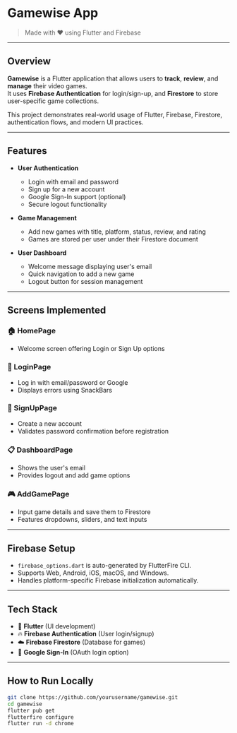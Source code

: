 # Gamewise App

> Made with ❤️ using Flutter and Firebase

---

## Overview

**Gamewise** is a Flutter application that allows users to **track**, **review**, and **manage** their video games.  
It uses **Firebase Authentication** for login/sign-up, and **Firestore** to store user-specific game collections.

This project demonstrates real-world usage of Flutter, Firebase, Firestore, authentication flows, and modern UI practices.

---

## Features

- **User Authentication**
  - Login with email and password
  - Sign up for a new account
  - Google Sign-In support (optional)
  - Secure logout functionality

- **Game Management**
  - Add new games with title, platform, status, review, and rating
  - Games are stored per user under their Firestore document

- **User Dashboard**
  - Welcome message displaying user's email
  - Quick navigation to add a new game
  - Logout button for session management

---

## Screens Implemented

### 🏠 HomePage
- Welcome screen offering Login or Sign Up options

### 🔐 LoginPage
- Log in with email/password or Google
- Displays errors using SnackBars

### 📝 SignUpPage
- Create a new account
- Validates password confirmation before registration

### 📋 DashboardPage
- Shows the user's email
- Provides logout and add game options

### 🎮 AddGamePage
- Input game details and save them to Firestore
- Features dropdowns, sliders, and text inputs

---

## Firebase Setup

- `firebase_options.dart` is auto-generated by FlutterFire CLI.
- Supports Web, Android, iOS, macOS, and Windows.
- Handles platform-specific Firebase initialization automatically.

---

## Tech Stack

- 🎯 **Flutter** (UI development)
- 🔥 **Firebase Authentication** (User login/signup)
- ☁️ **Firebase Firestore** (Database for games)
- 🔑 **Google Sign-In** (OAuth login option)

---

## How to Run Locally

```bash
git clone https://github.com/yourusername/gamewise.git
cd gamewise
flutter pub get
flutterfire configure
flutter run -d chrome
